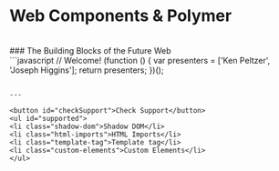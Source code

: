 
# Web Components &amp; Polymer
<br />
### The Building Blocks of the Future Web  
<br />
  ```javascript
  // Welcome!
  (function () {
    var presenters = ['Ken Peltzer', 'Joseph Higgins'];
    return presenters;
  })();  

  ```

---

<button id="checkSupport">Check Support</button>
<ul id="supported">
  <li class="shadow-dom">Shadow DOM</li>
  <li class="html-imports">HTML Imports</li>
  <li class="template-tag">Template tag</li>
  <li class="custom-elements">Custom Elements</li>
</ul>
